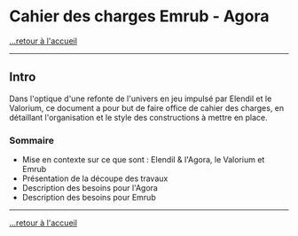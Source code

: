 # Cahier des charges Emrub - Agora

[...retour à l'accueil](../accueil.md)

---

## Intro

Dans l'optique d'une refonte de l'univers en jeu impulsé par Elendil et le Valorium, ce document a pour but de faire office de cahier des charges, en détaillant l'organisation et le style des constructions à mettre en place.

### Sommaire

* Mise en contexte sur ce que sont : Elendil & l'Agora, le Valorium et Emrub
* Présentation de la découpe des travaux
* Description des besoins pour l'Agora
* Description des besoins pour Emrub

---

[...retour à l'accueil](../accueil.md)
